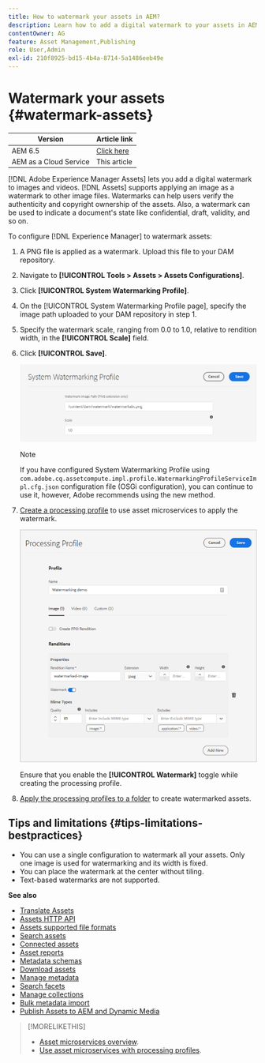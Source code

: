 ```yaml
---
title: How to watermark your assets in AEM?
description: Learn how to add a digital watermark to your assets in AEM. Watermarks can help users verify the authenticity and copyright ownership of the assets.
contentOwner: AG
feature: Asset Management,Publishing
role: User,Admin
exl-id: 210f8925-bd15-4b4a-8714-5a1486eeb49e
---
```

# Watermark your assets {#watermark-assets}

| Version | Article link |
| -------- | ---------------------------- |
| AEM 6.5  |    [Click here](https://experienceleague.adobe.com/docs/experience-manager-65/assets/administer/watermarking.html)                  |
| AEM as a Cloud Service     | This article         |

[!DNL Adobe Experience Manager Assets] lets you add a digital watermark to images and videos. [!DNL Assets] supports applying an image as a watermark to other image files. Watermarks can help users verify the authenticity and copyright ownership of the assets. Also, a watermark can be used to indicate a document's state like confidential, draft, validity, and so on.

To configure [!DNL Experience Manager] to watermark assets:

1. A PNG file is applied as a watermark. Upload this file to your DAM repository.

1. Navigate to **[!UICONTROL Tools > Assets > Assets Configurations]**.

1. Click **[!UICONTROL System Watermarking Profile]**.

1.  On the [!UICONTROL System Watermarking Profile page], specify the image path uploaded  to your DAM repository in step 1.

1. Specify the watermark scale, ranging from 0.0 to 1.0, relative to rendition width, in the **[!UICONTROL Scale]** field.

1. Click **[!UICONTROL Save]**.
   
   ![Asset Duplication Detector](assets/system-watermarking-profile.png)

   >[!NOTE]
   >
   >If you have configured System Watermarking Profile using `com.adobe.cq.assetcompute.impl.profile.WatermarkingProfileServiceImpl.cfg.json` configuration file (OSGi configuration), you can continue to use it, however, Adobe recommends using the new method.

   
1. [Create a processing profile](/help/assets/asset-microservices-configure-and-use.md#create-custom-profile) to use asset microservices to apply the watermark.

   ![Asset processing profile to create watermark](assets/watermark-processing-profile.png)

   Ensure that you enable the **[!UICONTROL Watermark]** toggle while creating the processing profile.

1. [Apply the processing profiles to a folder](/help/assets/asset-microservices-configure-and-use.md#use-profiles) to create watermarked assets.

## Tips and limitations {#tips-limitations-bestpractices}

* You can use a single configuration to watermark all your assets. Only one image is used for watermarking and its width is fixed.
* You can place the watermark at the center without tiling.
* Text-based watermarks are not supported.

**See also**

* [Translate Assets](translate-assets.md)
* [Assets HTTP API](mac-api-assets.md)
* [Assets supported file formats](file-format-support.md)
* [Search assets](search-assets.md)
* [Connected assets](use-assets-across-connected-assets-instances.md)
* [Asset reports](asset-reports.md)
* [Metadata schemas](metadata-schemas.md)
* [Download assets](download-assets-from-aem.md)
* [Manage metadata](manage-metadata.md)
* [Search facets](search-facets.md)
* [Manage collections](manage-collections.md)
* [Bulk metadata import](metadata-import-export.md)
* [Publish Assets to AEM and Dynamic Media](/help/assets/publish-assets-to-aem-and-dm.md)

>[!MORELIKETHIS]
>
>* [Asset microservices overview](/help/assets/asset-microservices-overview.md).
>* [Use asset microservices with processing profiles](/help/assets/asset-microservices-configure-and-use.md).
